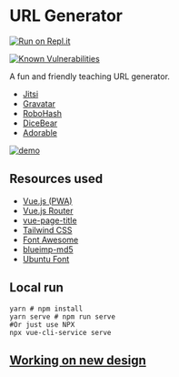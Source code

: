 # URL Generator

[![Run on Repl.it](https://repl.it/badge/github/bendouek/url-generator)](https://repl.it/github/bendouek/url-generator)

[![Known Vulnerabilities](https://snyk.io/test/github/bendouek/url-generator/badge.svg)](https://snyk.io/test/github/bendouek/url-generator)

A fun and friendly teaching URL generator.  

- [Jitsi](https://meet.jit.si/)
- [Gravatar](https://gravatar.com/)
- [RoboHash](https://robohash.org/)
- [DiceBear](https://avatars.dicebear.com/)
- [Adorable](http://avatars.adorable.io/)

[![demo](https://raw.githack.com/opencoca/url-generator/master/demo-cover.jpg)](https://url-generator--adminteam.repl.co/)

## Resources used

- [Vue.js (PWA)](https://vuejs.org)
- [Vue.js Router](https://router.vuejs.org)
- [vue-page-title](https://github.com/vinicius73/vue-page-title)
- [Tailwind CSS](https://tailwindcss.com)
- [Font Awesome](https://fontawesome.com)
- [blueimp-md5](https://www.npmjs.com/package/blueimp-md5)
- [Ubuntu Font](https://fonts.google.com/specimen/Ubuntu)

## Local run

```shell
yarn # npm install
yarn serve # npm run serve
#Or just use NPX
npx vue-cli-service serve
```

## [Working on new design](https://www.figma.com/file/ncqIPr2W6aQTRpmHdr5fTf/Framr_Web?node-id=1%3A2)
